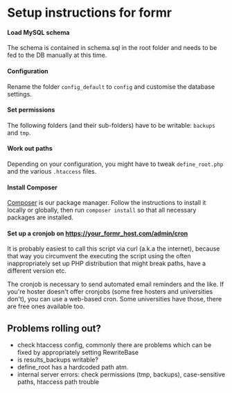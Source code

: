 # Setup instructions for formr

#### Load MySQL schema
The schema is contained in schema.sql in the root folder and needs to be fed to the DB manually at this time.

#### Configuration
Rename the folder `config_default` to `config` and customise the database settings.

#### Set permissions
The following folders (and their sub-folders) have to be writable: `backups` and `tmp`.

#### Work out paths
Depending on your configuration, you might have to tweak `define_root.php` and the various `.htaccess` files. 

#### Install Composer
[Composer](https://getcomposer.org/) is our package manager. Follow the instructions to install it locally or globally,
then run `composer install` so that all necessary packages are installed.

#### Set up a cronjob on https://your_formr_host.com/admin/cron
It is probably easiest to call this script via curl (a.k.a the internet), because that way you circumvent the executing the script using the often inappropriately set up PHP distribution that might break paths, have a different version etc.

The cronjob is necessary to send automated email reminders and the like. If you're hoster doesn't offer cronjobs (some free hosters and universities don't), you can use a web-based cron. Some universities have those, there are free ones available too.

## Problems rolling out?
* check htaccess config, commonly there are problems which can be fixed by appropriately setting RewriteBase
* is results_backups writable?
* define_root has a hardcoded path atm.
* internal server errors: check permissions (tmp, backups), case-sensitive paths, htaccess path trouble